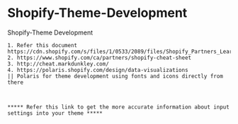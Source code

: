 # Shopify-Theme-Development
Shopify-Theme Development
``` Learning shopify development customization 
1. Refer this document https://cdn.shopify.com/s/files/1/0533/2089/files/Shopify_Partners_Learning_Liquid_2020.pdf
2. https://www.shopify.com/ca/partners/shopify-cheat-sheet
3. http://cheat.markdunkley.com/
4. https://polaris.shopify.com/design/data-visualizations
|| Polaris for theme development using fonts and icons directly from there



***** Refer this link to get the more accurate information about input settings into your theme *****
```
